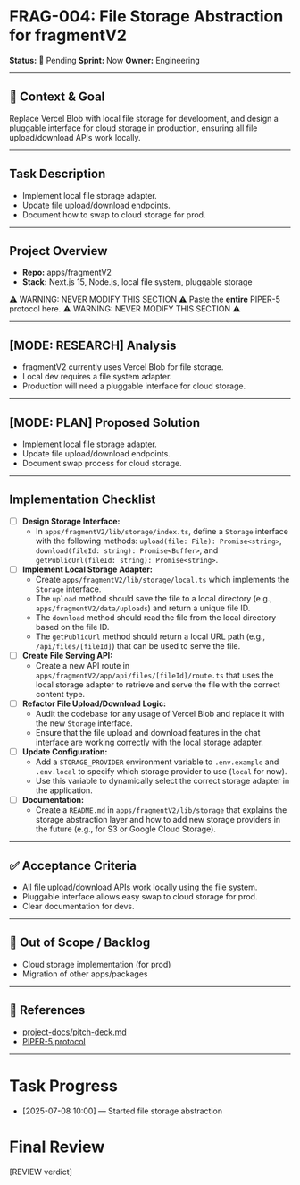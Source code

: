 # FRAG-004: File Storage Abstraction for fragmentV2

**Status:** 🚨 Pending **Sprint:** Now **Owner:** Engineering

---

## 🎯 Context & Goal

Replace Vercel Blob with local file storage for development, and design a
pluggable interface for cloud storage in production, ensuring all file
upload/download APIs work locally.

---

## Task Description

- Implement local file storage adapter.
- Update file upload/download endpoints.
- Document how to swap to cloud storage for prod.

---

## Project Overview

- **Repo:** apps/fragmentV2
- **Stack:** Next.js 15, Node.js, local file system, pluggable storage

⚠️ WARNING: NEVER MODIFY THIS SECTION ⚠️ Paste the **entire** PIPER-5 protocol
here. ⚠️ WARNING: NEVER MODIFY THIS SECTION ⚠️

---

## [MODE: RESEARCH] Analysis

- fragmentV2 currently uses Vercel Blob for file storage.
- Local dev requires a file system adapter.
- Production will need a pluggable interface for cloud storage.

---

## [MODE: PLAN] Proposed Solution

- Implement local file storage adapter.
- Update file upload/download endpoints.
- Document swap process for cloud storage.

---

## Implementation Checklist

- [ ] **Design Storage Interface:**
  - In `apps/fragmentV2/lib/storage/index.ts`, define a `Storage` interface with
    the following methods: `upload(file: File): Promise<string>`,
    `download(fileId: string): Promise<Buffer>`, and
    `getPublicUrl(fileId: string): Promise<string>`.
- [ ] **Implement Local Storage Adapter:**
  - Create `apps/fragmentV2/lib/storage/local.ts` which implements the `Storage`
    interface.
  - The `upload` method should save the file to a local directory (e.g.,
    `apps/fragmentV2/data/uploads`) and return a unique file ID.
  - The `download` method should read the file from the local directory based on
    the file ID.
  - The `getPublicUrl` method should return a local URL path (e.g.,
    `/api/files/[fileId]`) that can be used to serve the file.
- [ ] **Create File Serving API:**
  - Create a new API route in `apps/fragmentV2/app/api/files/[fileId]/route.ts`
    that uses the local storage adapter to retrieve and serve the file with the
    correct content type.
- [ ] **Refactor File Upload/Download Logic:**
  - Audit the codebase for any usage of Vercel Blob and replace it with the new
    `Storage` interface.
  - Ensure that the file upload and download features in the chat interface are
    working correctly with the local storage adapter.
- [ ] **Update Configuration:**
  - Add a `STORAGE_PROVIDER` environment variable to `.env.example` and
    `.env.local` to specify which storage provider to use (`local` for now).
  - Use this variable to dynamically select the correct storage adapter in the
    application.
- [ ] **Documentation:**
  - Create a `README.md` in `apps/fragmentV2/lib/storage` that explains the
    storage abstraction layer and how to add new storage providers in the future
    (e.g., for S3 or Google Cloud Storage).

---

## ✅ Acceptance Criteria

- All file upload/download APIs work locally using the file system.
- Pluggable interface allows easy swap to cloud storage for prod.
- Clear documentation for devs.

---

## 🚫 Out of Scope / Backlog

- Cloud storage implementation (for prod)
- Migration of other apps/packages

---

## 📎 References

- [project-docs/pitch-deck.md](../../project-docs/pitch-deck.md)
- [PIPER-5 protocol](../../.vibeflow/piper-5.mdc)

---

# Task Progress

- [2025-07-08 10:00] — Started file storage abstraction

# Final Review

[REVIEW verdict]
